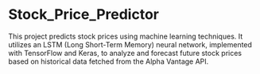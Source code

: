 # Stock_Price_Predictor
This project predicts stock prices using machine learning techniques. It utilizes an LSTM (Long Short-Term Memory) neural network, implemented with TensorFlow and Keras, to analyze and forecast future stock prices based on historical data fetched from the Alpha Vantage API.
